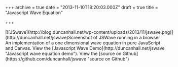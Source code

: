 +++
archive = true
date = "2013-11-10T18:20:03.000Z"
draft = true
title = "Javascript Wave Equation"

+++

<div class="wp-caption alignnone" id="attachment_294" style="width: 622px">[![JSwave](http://blog.duncanhall.net/wp-content/uploads/2013/11/jswave.png)](http://duncanhall.net/jswave)Screenshot of JSWave running in a browser

</div>An implementation of a one dimensional wave equation in pure JavaScript and Canvas.  
 View the [Javascript Wave Demo](http://duncanhall.net/jswave "Javascript wave equation demo").  
 View the [source on Github](https://github.com/duncanhall/jswave "source on Github")


